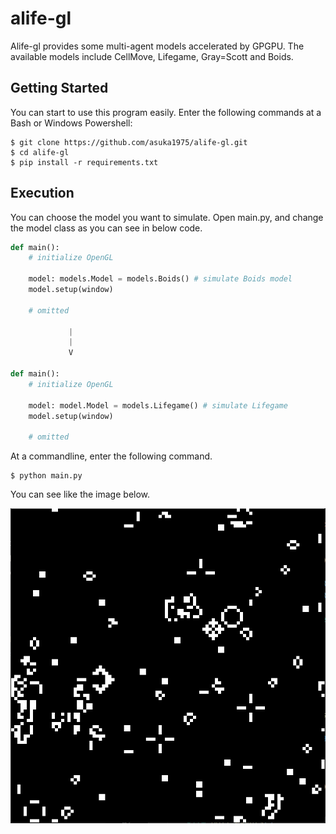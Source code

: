 # alife-gl

Alife-gl provides some multi-agent models accelerated by GPGPU. The available models include CellMove, Lifegame, Gray=Scott and Boids.

## Getting Started

You can start to use this program easily. Enter the following commands at a Bash or Windows Powershell:

```
$ git clone https://github.com/asuka1975/alife-gl.git
$ cd alife-gl
$ pip install -r requirements.txt
```

## Execution

You can choose the model you want to simulate.
Open main.py, and change the model class as you can see in below code.

```python
def main():
    # initialize OpenGL

    model: models.Model = models.Boids() # simulate Boids model
    model.setup(window)

    # omitted

             |
             |
             V

def main():
    # initialize OpenGL

    model: model.Model = models.Lifegame() # simulate Lifegame
    model.setup(window)

    # omitted
```

At a commandline, enter the following command.

```
$ python main.py
```

You can see like the image below.

![](./images/lifegame.png)